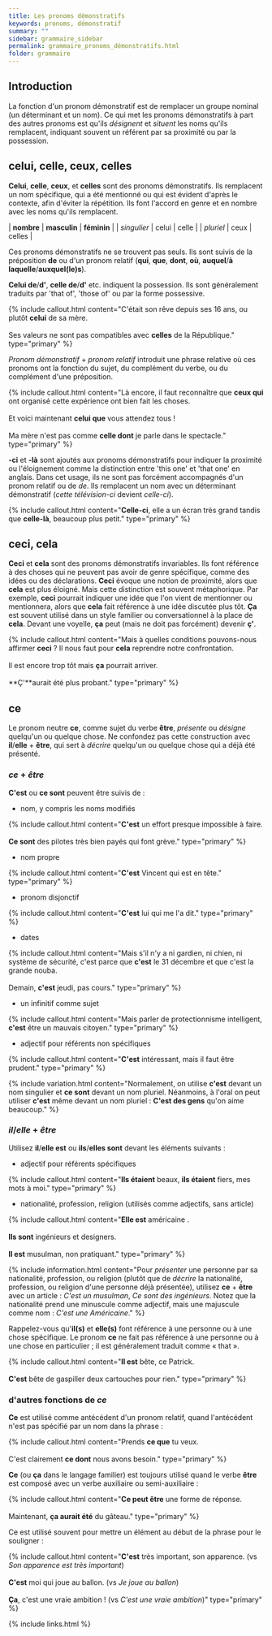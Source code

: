 ```yaml
---
title: Les pronoms démonstratifs
keywords: pronoms, démonstratif
summary: ""
sidebar: grammaire_sidebar
permalink: grammaire_pronoms_démonstratifs.html
folder: grammaire
---
```


## Introduction

La fonction d'un pronom démonstratif est de remplacer un groupe nominal (un <a data-toggle="tooltip" data-original-title="{{site.data.glossary.determinant}}">déterminant</a> et un <a data-toggle="tooltip" data-original-title="{{site.data.glossary.nom}}">nom</a>). Ce qui met les pronoms démonstratifs à part des autres <a data-toggle="tooltip" data-original-title="{{site.data.glossary.pronom}}">pronoms</a> est qu'ils *désignent* et *situent* les noms qu'ils remplacent, indiquant souvent un référent par sa proximité ou par la possession.

## celui, celle, ceux, celles

**Celui**, **celle**, **ceux**, et **celles** sont des pronoms démonstratifs. Ils remplacent un nom spécifique, qui a été mentionné ou qui est évident d'après le contexte, afin d'éviter la répétition. Ils font l'<a data-toggle="tooltip" data-original-title="{{site.data.glossary.accord}}">accord</a> en genre et en nombre avec les noms qu'ils remplacent.

| **nombre** | **masculin** | **féminin** |
| *singulier* | celui | celle |
| *pluriel* | ceux | celles |

Ces pronoms démonstratifs ne se trouvent pas seuls. Ils sont suivis de la <a data-toggle="tooltip" data-original-title="{{site.data.glossary.preposition}}">préposition</a> **de** ou d'un pronom relatif (**qui**, **que**, **dont**, **où**, **auquel**/**à laquelle**/**auxquel(le)s**).

**Celui de**/**d'**, **celle de**/**d'** etc. indiquent la possession. Ils sont généralement traduits par 'that of', 'those of' ou par la forme possessive.

{% include callout.html content="C'était son rêve depuis ses 16 ans, ou plutôt **celui** de sa mère.
<br/><br/>Ses valeurs ne sont pas compatibles avec **celles** de la République." type="primary" %}

*Pronom démonstratif* + *pronom relatif* introduit une <a data-toggle="tooltip" data-original-title="{{site.data.glossary.phrase-relative}}">phrase relative</a> où ces pronoms ont la fonction du <a data-toggle="tooltip" data-original-title="{{site.data.glossary.sujet}}">sujet</a>, du <a data-toggle="tooltip" data-original-title="{{site.data.glossary.complement}}">complément</a> du <a data-toggle="tooltip" data-original-title="{{site.data.glossary.verbe}}">verbe</a>, ou du complément d'une préposition.

{% include callout.html content="Là encore, il faut reconnaître que **ceux qui** ont organisé cette expérience ont bien fait les choses.
<br/><br/>Et voici maintenant **celui que** vous attendez tous&nbsp;!<br/><br/>Ma mère n'est pas comme **celle dont** je parle dans le spectacle." type="primary" %}

**-ci** et **-là** sont ajoutés aux pronoms démonstratifs pour indiquer la proximité ou l'éloignement comme la distinction entre 'this one' et 'that one' en anglais. Dans cet usage, ils ne sont pas forcément accompagnés d'un pronom relatif ou de *de*. Ils remplacent un nom avec un déterminant démonstratif (*cette télévision-ci* devient *celle-ci*).

{% include callout.html content="**Celle-ci**, elle a un écran très grand tandis que **celle-là**, beaucoup plus petit." type="primary" %}

## ceci, cela

**Ceci** et **cela** sont des pronoms démonstratifs invariables. Ils font référence à des choses qui ne peuvent pas avoir de genre spécifique, comme des idées ou des déclarations. **Ceci** évoque une notion de proximité, alors que **cela** est plus éloigné. Mais cette distinction est souvent métaphorique. Par exemple, **ceci** pourrait indiquer une idée que l'on vient de mentionner ou mentionnera, alors que **cela** fait référence à une idée discutée plus tôt. **Ça** est souvent utilisé dans un style familier ou conversationnel à la place de **cela**. Devant une voyelle, **ça** peut (mais ne doit pas forcément) devenir **ç'**.

{% include callout.html content="Mais à quelles conditions pouvons-nous affirmer **ceci**&nbsp;? Il nous faut pour **cela** reprendre notre confrontation.<br/><br/>Il est encore trop tôt mais **ça** pourrait arriver.<br/><br/>**Ç'**aurait été plus probant." type="primary" %}

## ce

Le pronom neutre **ce**, comme sujet du verbe **être**, *présente* ou *désigne* quelqu'un ou quelque chose. Ne confondez pas cette <a data-toggle="tooltip" data-original-title="{{site.data.glossary.construction}}">construction</a> avec **il**/**elle** + **être**, qui sert à *décrire* quelqu'un ou quelque chose qui a déjà été présenté.

### *ce* + *être*
**C'est** ou **ce sont** peuvent être suivis de&nbsp;:

+ nom, y compris les noms modifiés 
 
 {% include callout.html content="**C'est** un effort presque impossible à faire.<br/><br/>**Ce sont** des pilotes très bien payés qui font grève." type="primary" %}

+ <a data-toggle="tooltip" data-original-title="{{site.data.glossary.nom-propre}}">nom propre</a>

{% include callout.html content="**C'est** Vincent qui est en tête." type="primary" %}

+ pronom disjonctif

{% include callout.html content="**C'est** lui qui me l'a dit." type="primary" %}

+ dates

{% include callout.html content="Mais s'il n'y a ni gardien, ni chien, ni système de sécurité, c'est parce que **c'est** le 31 décembre et que c'est la grande nouba.<br/><br/>Demain, **c'est** jeudi, pas cours." type="primary" %}

+ un <a data-toggle="tooltip" data-original-title="{{site.data.glossary.infinitif}}">infinitif</a> comme sujet

{% include callout.html content="Mais parler de protectionnisme intelligent, **c'est** être un mauvais citoyen." type="primary" %}

+ <a data-toggle="tooltip" data-original-title="{{site.data.glossary.adjectif}}">adjectif</a> pour référents non spécifiques

{% include callout.html content="**C'est** intéressant, mais il faut être prudent." type="primary" %}

{% include variation.html content="Normalement, on utilise **c'est** devant un nom singulier et **ce sont** devant un nom pluriel. Néanmoins, à l'oral on peut utiliser **c'est** même devant un nom pluriel&nbsp;: **C'est des gens** qu'on aime beaucoup." %}

### *il*/*elle* + *être*
Utilisez **il**/**elle est** ou **ils**/**elles sont** devant les éléments suivants&nbsp;:

+ adjectif pour référents spécifiques

{% include callout.html content="**Ils étaient** beaux, **ils étaient** fiers, mes mots à moi." type="primary" %}

+ nationalité, profession, religion (utilisés comme adjectifs, sans <a data-toggle="tooltip" data-original-title="{{site.data.glossary.article}}">article</a>)

{% include callout.html content="**Elle est** américaine .<br/><br/>**Ils sont** ingénieurs et designers.<br/><br/>**Il est** musulman, non pratiquant." type="primary" %}

{% include information.html content="Pour *présenter* une personne par sa nationalité, profession, ou religion (plutôt que de *décrire* la nationalité, profession, ou religion d'une personne déjà présentée), utilisez **ce** + **être** avec un article&nbsp;: *C'est un musulman*, *Ce sont des ingénieurs*. Notez que la nationalité prend une minuscule comme adjectif, mais une majuscule comme nom&nbsp;: *C'est une Américaine*." %}

Rappelez-vous qu'**il(s)** et **elle(s)** font référence à une personne ou à une chose spécifique. Le pronom **ce** ne fait pas référence à une personne ou à une chose en particulier ; il est généralement traduit comme « that ».

{% include callout.html content="**Il est** bête, ce Patrick.<br/><br/>**C'est** bête de gaspiller deux cartouches pour rien." type="primary" %}

### d'autres fonctions de *ce*

**Ce** est utilisé comme <a data-toggle="tooltip" data-original-title="{{site.data.glossary.antecedent}}">antécédent</a> d'un pronom relatif, quand l'antécédent n'est pas spécifié par un nom dans la phrase&nbsp;:

{% include callout.html content="Prends **ce que** tu veux.<br/><br/>C'est clairement **ce dont** nous avons besoin." type="primary" %}

**Ce** (ou **ça** dans le langage familier) est toujours utilisé quand le verbe **être** est composé avec un verbe <a data-toggle="tooltip" data-original-title="{{site.data.glossary.auxiliaire}}">auxiliaire</a> ou semi-auxiliaire&nbsp;:

{% include callout.html content="**Ce peut être** une forme de réponse.<br/><br/>Maintenant, **ça aurait été** du gâteau." type="primary" %}

Ce est utilisé souvent pour mettre un élément au début de la phrase pour le souligner&nbsp;:

{% include callout.html content="**C'est** très important, son apparence. (vs *Son apparence est très important*)<br/><br/>**C'est** moi qui joue au ballon. (vs *Je joue au ballon*)<br/><br/>**Ça**, c'est une vraie ambition&nbsp;! (vs *C'est une vraie ambition*)" type="primary" %}

{% include links.html %}
